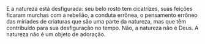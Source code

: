 ﻿E a natureza está desfigurada: seu belo rosto tem cicatrizes, suas feições ficaram murchas com a rebelião, a conduta errônea, o pensamento errôneo das miríades de criaturas que são uma parte da natureza, mas que têm contribuído para sua desfiguração no tempo. Não, a natureza não é Deus. A natureza não é um objeto de adoração.